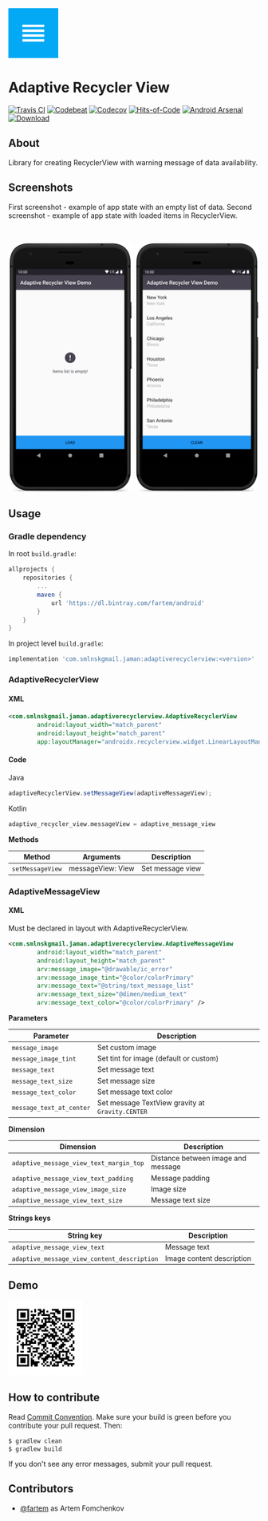 <img src="media/logo/ic_app.png" height="100px" />

Adaptive Recycler View
=============

[![Travis CI](https://travis-ci.org/fartem/adaptive-recycler-view.svg?branch=master)](https://travis-ci.org/fartem/adaptive-recycler-view)
[![Codebeat](https://codebeat.co/badges/820d5883-5346-41c1-a827-594d470ab38a)](https://codebeat.co/projects/github-com-fartem-adaptive-recycler-view-master)
[![Codecov](https://codecov.io/gh/fartem/adaptive-recycler-view/branch/master/graph/badge.svg)](https://codecov.io/gh/fartem/adaptive-recycler-view)
[![Hits-of-Code](https://hitsofcode.com/github/fartem/adaptive-recycler-view)](https://hitsofcode.com/view/github/fartem/adaptive-recycler-view)
[![Android Arsenal](https://img.shields.io/badge/Android%20Arsenal-AdaptiveRecyclerView-brightgreen.svg?style=flat)](https://android-arsenal.com/details/1/8036)
[![Download](https://api.bintray.com/packages/fartem/android/com.smlnskgmail.jaman.adaptiverecyclerview/images/download.svg?version=1.1.0)](https://bintray.com/fartem/android/com.smlnskgmail.jaman.adaptiverecyclerview/1.0.0/link)

About
-------------

Library for creating RecyclerView with warning message of data availability.

Screenshots
-------------

First screenshot - example of app state with an empty list of data.
Second screenshot - example of app state with loaded items in RecyclerView.

<br/>
<p align="center">
  <img src="media/screenshots/screenshot_01.png" width="250" />
  <img src="media/screenshots/screenshot_02.png" width="250" />
</p>

Usage
-------------

### Gradle dependency

In root `build.gradle`:

```gradle
allprojects {
    repositories {
        ...
        maven {
            url 'https://dl.bintray.com/fartem/android'
        }
    }
}
```

In project level `build.gradle`:

```gradle
implementation 'com.smlnskgmail.jaman:adaptiverecyclerview:<version>'
```

### AdaptiveRecyclerView

#### XML

```xml
<com.smlnskgmail.jaman.adaptiverecyclerview.AdaptiveRecyclerView
        android:layout_width="match_parent"
        android:layout_height="match_parent"
        app:layoutManager="androidx.recyclerview.widget.LinearLayoutManager" />
```

#### Code

Java
```java
adaptiveRecyclerView.setMessageView(adaptiveMessageView);
```

Kotlin
```kotlin
adaptive_recycler_view.messageView = adaptive_message_view
```

__Methods__

| Method | Arguments | Description |
| --- | --- | --- |
| `setMessageView` | messageView: View | Set message view |

### AdaptiveMessageView

#### XML

Must be declared in layout with AdaptiveRecyclerView.

```xml
<com.smlnskgmail.jaman.adaptiverecyclerview.AdaptiveMessageView
        android:layout_width="match_parent"
        android:layout_height="match_parent"
        arv:message_image="@drawable/ic_error"
        arv:message_image_tint="@color/colorPrimary"
        arv:message_text="@string/text_message_list"
        arv:message_text_size="@dimen/medium_text"
        arv:message_text_color="@color/colorPrimary" />
```

__Parameters__

| Parameter | Description |
| --- | --- |
| `message_image` | Set custom image |
| `message_image_tint` | Set tint for image (default or custom) |
| `message_text` | Set message text |
| `message_text_size` | Set message size |
| `message_text_color` | Set message text color |
| `message_text_at_center` | Set message TextView gravity at `Gravity.CENTER` |

__Dimension__

| Dimension | Description |
| --- | --- |
| `adaptive_message_view_text_margin_top` | Distance between image and message |
| `adaptive_message_view_text_padding` | Message padding |
| `adaptive_message_view_image_size` | Image size |
| `adaptive_message_view_text_size` | Message text size |

__Strings keys__

| String key | Description |
| --- | --- |
| `adaptive_message_view_text` | Message text |
| `adaptive_message_view_content_description` | Image content description |

Demo
-------------

<img src="media/qrcodes/github_download.png" height="150px" />

How to contribute
-------------

Read [Commit Convention](https://github.com/fartem/repository-rules/blob/master/commit-convention/COMMIT_CONVENTION.md). Make sure your build is green before you contribute your pull request. Then:

```shell
$ gradlew clean
$ gradlew build
```

If you don't see any error messages, submit your pull request.

Contributors
-------------

* [@fartem](https://github.com/fartem) as Artem Fomchenkov